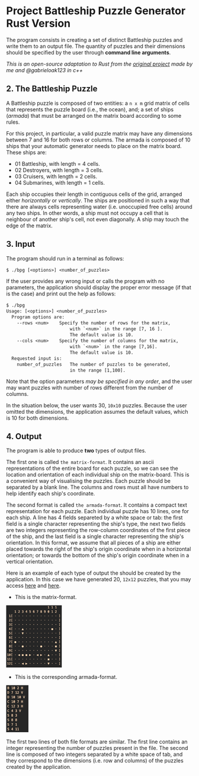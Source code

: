 # Project Battleship Puzzle Generator Rust Version

The program consists in creating a set of distinct Battleship puzzles and write them to an output file.
The quantity of puzzles and their dimensions should be specified by the user through **command line arguments**.

_This is an open-source adaptation to Rust from the [original project](github.com/Dio720/Battleship-Puzzle-Game-Generator-docs) made by me and @gabrieloak123 in c++_

## 2. The Battleship Puzzle

A Battleship puzzle is composed of two entities: a `n x m` grid matrix of cells that represents the puzzle board (i.e., the ocean), and; a set of ships (_armada_) that must be arranged on the matrix board according to some rules.

For this project, in particular, a valid puzzle matrix may have any dimensions between $7$ and $16$ for both rows or columns.
The armada is composed of $10$ ships that your automatic generator needs to place on the matrix board.
These ships are:

- 01 Battleship, with length = $4$ cells.
- 02 Destroyers, with length = $3$ cells.
- 03 Cruisers, with length = $2$ cells.
- 04 Submarines, with length = $1$ cells.

Each ship occupies their length in contiguous cells of the grid, arranged either _horizontally_ or _vertically_.
The ships are positioned in such a way that there are always cells representing water (i.e. unoccupied free cells) around any two ships.
In other words, a ship must not occupy a cell that is neighbour of another ship's cell, not even diagonally.
A ship may touch the edge of the matrix.

## 3. Input

The program should run in a terminal as follows:

```
$ ./bpg [<options>] <number_of_puzzles>
```

If the user provides any wrong input or calls the program with no parameters, the application should display the proper error message (if that is the case) and print out the help as follows:

```
$ ./bpg
Usage: [<options>] <number_of_puzzles>
  Program options are:
    --rows <num>	Specify the number of rows for the matrix,
                        with `<num>` in the range [7, 16 ].
                        The default value is 10.
    --cols <num>	Specify the number of columns for the matrix,
                        with `<num>` in the range [7,16].
                        The default value is 10.
  Requested input is:
    number_of_puzzles	The number of puzzles to be generated,
                        in the range [1,100].
```

Note that the option parameters _may be specified in any order_, and the user may want puzzles with number of rows different from the number of columns.

In the situation below, the user wants $30$, `10x10` puzzles. Because the user omitted the dimensions, the application assumes the default values, which is $10$ for both dimensions.

## 4. Output

The program is able to produce **two** types of output files.

The first one is called `the matrix-format`. It contains an ascii representations of the entire board for each puzzle, so we can see the location and orientation of each individual ship on the matrix-board. This is a convenient way of visualising the puzzles. Each puzzle should be separated by a blank line. The columns and rows must all have numbers to help identify each ship's coordinate.

The second format is called `the armada-format`. It contains a compact text representation for each puzzle. Each individual puzzle has 10 lines, one for each ship. A line has 4 fields separeted by a white space or tab: the first field is a single character representing the ship's type, the next two fields are two integers representing the row-column coordinates of the first piece of the ship, and the last field is a single character representing the ship's orientation. In this format, we assume that all pieces of a ship are either placed towards the right of the ship's origin coordinate when in a horizontal orientation; or towards the bottom of the ship's origin coordinate when in a vertical orientation.

Here is an example of each type of output the should be created by the application. In this case we have generated 20, `12x12` puzzles, that you may access [here](output/puzzles_matrix.bp) and [here](output/puzzles_armada.bp).

- This is the matrix-format.

<img src="./pics/matrix.png" width=150>

- This is the corresponding armada-format.

<img src="./pics/armada.png" width=60>

The first two lines of both file formats are similar. The first line contains an integer representing the number of puzzles present in the file. The second line is composed of two integers separated by a white space of tab, and they correspond to the dimensions (i.e. row and columns) of the puzzles created by the application.
